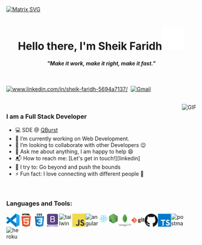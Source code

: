  [![Matrix SVG](https://raw.githubusercontent.com/rodrigograca31/rodrigograca31/master/matrix.svg)](https://www.youtube.com/watch?v=SDkAGkd4NLc) 
<p>
  <h1 align="center"><b>Hello there, I'm Sheik Faridh</b><img src="https://github.com/Kathryn-Jie/Kathryn-Jie/blob/main/wave.gif" width="60px" /></h1>
</p>

<p>
  <h4 align="center"><b><i>"Make it work, make it right, make it fast."</i></b></h4>
</p>

<p align="center">
<br>

<a href="https://www.linkedin.com/in/sheik-faridh-5694a7137/" target="blank"><img align="center" src="https://cdn-icons-png.flaticon.com/512/174/174857.png" alt="www.linkedin.com/in/sheik-faridh-5694a7137/" height="40" width="40" /></a>&nbsp;
<a href="mailto:faridh.nousadh@gmail.com?subject=Hello%20Sheik"><img align="center" src="https://cdn-icons-png.flaticon.com/512/281/281769.png" height="40" width="40" alt="Gmail"/></a>
</p>

<br>

<img align="right" height="270px" alt="GIF" src="https://media.giphy.com/media/CVtNe84hhYF9u/giphy.gif" />

### I am a Full Stack Developer
- 💻 SDE @ <a target="blank" href="https://qburst.com">QBurst </a>
- 🌱 I’m currently working on Web Development.
- 👯 I’m looking to collaborate with other Developers :wink:
- 💬 Ask me about anything, I am happy to help :smile:
- 📬 How to reach me: [Let's get in touch!][linkedin]
- 🧗 I try to: Go beyond and push the bounds
- ⚡ Fun fact: I love connecting with different people :raised_hands:

<br>

### Languages and Tools: 

<img align="left" alt="Visual Studio Code" width="35px" src="https://raw.githubusercontent.com/github/explore/80688e429a7d4ef2fca1e82350fe8e3517d3494d/topics/visual-studio-code/visual-studio-code.png" />
<img align="left" alt="HTML5" width="35px" src="https://raw.githubusercontent.com/github/explore/80688e429a7d4ef2fca1e82350fe8e3517d3494d/topics/html/html.png" />
<img align="left" alt="CSS3" width="35px" src="https://raw.githubusercontent.com/github/explore/80688e429a7d4ef2fca1e82350fe8e3517d3494d/topics/css/css.png" />
<img align="left" src="https://raw.githubusercontent.com/devicons/devicon/master/icons/bootstrap/bootstrap-plain-wordmark.svg" alt="bootstrap" width="35px" height="35px"/>
<img align="left" src="https://www.vectorlogo.zone/logos/tailwindcss/tailwindcss-icon.svg" alt="tailwind" width="35px" height="35px"/>
<img align="left" alt="JavaScript" width="35px" src="https://raw.githubusercontent.com/github/explore/80688e429a7d4ef2fca1e82350fe8e3517d3494d/topics/javascript/javascript.png" />
<img align="left" src="https://angular.io/assets/images/logos/angular/angular.svg" alt="angular" width="35px" height="35px"/>
<img align="left" alt="React" width="26px" src="https://raw.githubusercontent.com/github/explore/80688e429a7d4ef2fca1e82350fe8e3517d3494d/topics/react/react.png" />
<img align="left" alt="Node.js" width="26px" src="https://raw.githubusercontent.com/github/explore/80688e429a7d4ef2fca1e82350fe8e3517d3494d/topics/nodejs/nodejs.png" />
<img align="left" src="https://raw.githubusercontent.com/devicons/devicon/master/icons/mongodb/mongodb-original-wordmark.svg" alt="mongodb" width="35px" height="35px"/>
<img align="left" alt="Git" width="35px" src="https://raw.githubusercontent.com/github/explore/80688e429a7d4ef2fca1e82350fe8e3517d3494d/topics/git/git.png" />
<img align="left" alt="GitHub" width="35px" src="https://raw.githubusercontent.com/github/explore/78df643247d429f6cc873026c0622819ad797942/topics/github/github.png" />
<img align="left" src="https://raw.githubusercontent.com/devicons/devicon/master/icons/typescript/typescript-original.svg" alt="typescript" width="35px" height="35px"/>
<img align="left" src="https://www.vectorlogo.zone/logos/getpostman/getpostman-icon.svg" alt="postman" width="35px" height="35px"/>
<img align="left" src="https://www.vectorlogo.zone/logos/heroku/heroku-icon.svg" alt="heroku" width="35px" height="35px"/>
